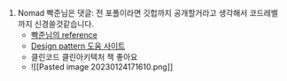 1.  Nomad 빡준님은 댓글: 전 포폴이라면 깃헙까지 공개할거라고 생각해서 코드레벨까지 신경쓸것같습니다.
	- [빡준님의 reference](https://programming119.tistory.com/256)
	- [Design pattern 도움 사이트 ](https://www.patterns.dev/posts/)
	- 클린코드 클린아키텍처 책 좋아요
	- ![[Pasted image 20230124171610.png]]

